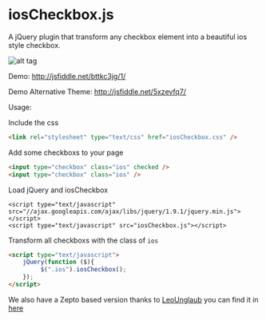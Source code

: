 iosCheckbox.js
==============

A jQuery plugin that transform any checkbox element into a beautiful ios style checkbox.

![alt tag](http://s15.postimg.org/gbyj9pzk7/ios_Checbox.png)

Demo: http://jsfiddle.net/bttkc3jg/1/

Demo Alternative Theme: http://jsfiddle.net/5xzevfq7/

Usage:

Include the css

```html
<link rel="stylesheet" type="text/css" href="iosCheckbox.css" />
```

Add some checkboxs to your page

```html
<input type="checkbox" class="ios" checked />
<input type="checkbox" class="ios" />
```

Load jQuery and iosCheckbox 

```
<script type="text/javascript" src="//ajax.googleapis.com/ajax/libs/jquery/1.9.1/jquery.min.js"></script>
<script type="text/javascript" src="iosCheckbox.js"></script>
```

Transform all checkboxs with the class of `ios`

```html
<script type="text/javascript">
	jQuery(function ($){
	     $(".ios").iosCheckbox();
	});
</script>
```

We also have a Zepto based version thanks to [LeoUnglaub](https://github.com/LeoUnglaub) you can find it in [here](https://bitbucket.org/foxship/ioscheckbox.js)
